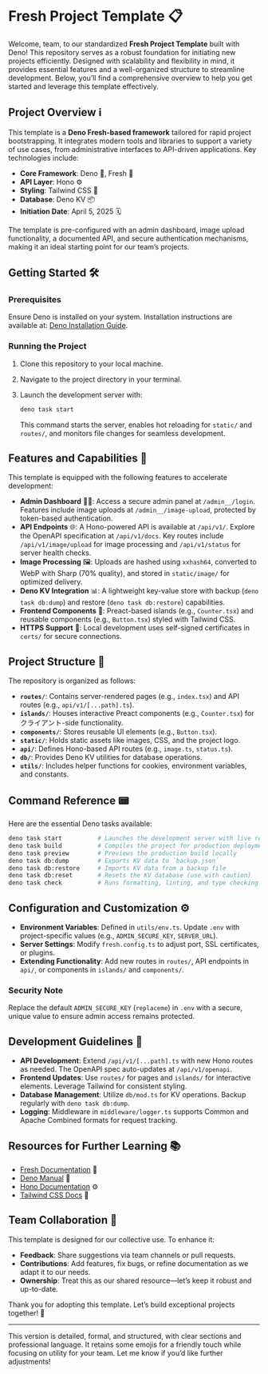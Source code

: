 # Fresh Project Template 📋

Welcome, team, to our standardized **Fresh Project Template** built with Deno!
This repository serves as a robust foundation for initiating new projects
efficiently. Designed with scalability and flexibility in mind, it provides
essential features and a well-organized structure to streamline development.
Below, you’ll find a comprehensive overview to help you get started and leverage
this template effectively.

## Project Overview ℹ️

This template is a **Deno Fresh-based framework** tailored for rapid project
bootstrapping. It integrates modern tools and libraries to support a variety of
use cases, from administrative interfaces to API-driven applications. Key
technologies include:

- **Core Framework**: Deno 🦕, Fresh 🍋
- **API Layer**: Hono ⚙️
- **Styling**: Tailwind CSS 🎨
- **Database**: Deno KV 📦
- **Initiation Date**: April 5, 2025 🗓️

The template is pre-configured with an admin dashboard, image upload
functionality, a documented API, and secure authentication mechanisms, making it
an ideal starting point for our team’s projects.

## Getting Started 🛠️

### Prerequisites

Ensure Deno is installed on your system. Installation instructions are available
at:
[Deno Installation Guide](https://deno.land/manual/getting_started/installation).

### Running the Project

1. Clone this repository to your local machine.
2. Navigate to the project directory in your terminal.
3. Launch the development server with:

   ```bash
   deno task start
   ```

   This command starts the server, enables hot reloading for `static/` and
   `routes/`, and monitors file changes for seamless development.

## Features and Capabilities 🌟

This template is equipped with the following features to accelerate development:

- **Admin Dashboard** 👩‍💼: Access a secure admin panel at `/admin__/login`.
  Features include image uploads at `/admin__/image-upload`, protected by
  token-based authentication.
- **API Endpoints** 🌐: A Hono-powered API is available at `/api/v1/`. Explore
  the OpenAPI specification at `/api/v1/docs`. Key routes include
  `/api/v1/image/upload` for image processing and `/api/v1/status` for server
  health checks.
- **Image Processing** 🖼️: Uploads are hashed using `xxhash64`, converted to
  WebP with Sharp (70% quality), and stored in `static/image/` for optimized
  delivery.
- **Deno KV Integration** 📊: A lightweight key-value store with backup
  (`deno task db:dump`) and restore (`deno task db:restore`) capabilities.
- **Frontend Components** 🎨: Preact-based islands (e.g., `Counter.tsx`) and
  reusable components (e.g., `Button.tsx`) styled with Tailwind CSS.
- **HTTPS Support** 🔐: Local development uses self-signed certificates in
  `certs/` for secure connections.

## Project Structure 📂

The repository is organized as follows:

- **`routes/`**: Contains server-rendered pages (e.g., `index.tsx`) and API
  routes (e.g., `api/v1/[...path].ts`).
- **`islands/`**: Houses interactive Preact components (e.g., `Counter.tsx`)
  forクライアント-side functionality.
- **`components/`**: Stores reusable UI elements (e.g., `Button.tsx`).
- **`static/`**: Holds static assets like images, CSS, and the project logo.
- **`api/`**: Defines Hono-based API routes (e.g., `image.ts`, `status.ts`).
- **`db/`**: Provides Deno KV utilities for database operations.
- **`utils/`**: Includes helper functions for cookies, environment variables,
  and constants.

## Command Reference 📟

Here are the essential Deno tasks available:

```bash
deno task start          # Launches the development server with live reloading
deno task build          # Compiles the project for production deployment
deno task preview        # Previews the production build locally
deno task db:dump        # Exports KV data to `backup.json`
deno task db:restore     # Imports KV data from a backup file
deno task db:reset       # Resets the KV database (use with caution)
deno task check          # Runs formatting, linting, and type checking
```

## Configuration and Customization ⚙️

- **Environment Variables**: Defined in `utils/env.ts`. Update `.env` with
  project-specific values (e.g., `ADMIN_SECURE_KEY`, `SERVER_URL`).
- **Server Settings**: Modify `fresh.config.ts` to adjust port, SSL
  certificates, or plugins.
- **Extending Functionality**: Add new routes in `routes/`, API endpoints in
  `api/`, or components in `islands/` and `components/`.

### Security Note

Replace the default `ADMIN_SECURE_KEY` (`replaceme`) in `.env` with a secure,
unique value to ensure admin access remains protected.

## Development Guidelines 📝

- **API Development**: Extend `/api/v1/[...path].ts` with new Hono routes as
  needed. The OpenAPI spec auto-updates at `/api/v1/openapi`.
- **Frontend Updates**: Use `routes/` for pages and `islands/` for interactive
  elements. Leverage Tailwind for consistent styling.
- **Database Management**: Utilize `db/mod.ts` for KV operations. Backup
  regularly with `deno task db:dump`.
- **Logging**: Middleware in `middleware/logger.ts` supports Common and Apache
  Combined formats for request tracking.

## Resources for Further Learning 📚

- [Fresh Documentation](https://fresh.deno.dev/docs/getting-started) 🍋
- [Deno Manual](https://deno.land/manual) 🦕
- [Hono Documentation](https://hono.dev) ⚙️
- [Tailwind CSS Docs](https://tailwindcss.com/docs) 🎨

## Team Collaboration 🤝

This template is designed for our collective use. To enhance it:

- **Feedback**: Share suggestions via team channels or pull requests.
- **Contributions**: Add features, fix bugs, or refine documentation as we adapt
  it to our needs.
- **Ownership**: Treat this as our shared resource—let’s keep it robust and
  up-to-date.

Thank you for adopting this template. Let’s build exceptional projects together!
🙌

---

This version is detailed, formal, and structured, with clear sections and
professional language. It retains some emojis for a friendly touch while
focusing on utility for your team. Let me know if you’d like further
adjustments!
